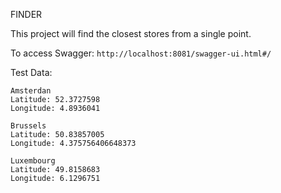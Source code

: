 FINDER

This project will find the closest stores from a single point.

To access Swagger:
`http://localhost:8081/swagger-ui.html#/`

Test Data:

```
Amsterdan
Latitude: 52.3727598
Longitude: 4.8936041

Brussels
Latitude: 50.83857005
Longitude: 4.375756406648373

Luxembourg
Latitude: 49.8158683
Longitude: 6.1296751

```